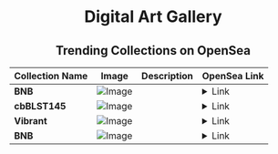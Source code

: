 <div align="center">

# Digital Art Gallery

## Trending Collections on OpenSea

| Collection Name                       | Image                                                                                     | Description                       | OpenSea Link                                                                                          |
|---------------------------------------|-------------------------------------------------------------------------------------------|-----------------------------------|--------------------------------------------------------------------------------------------------------|
| **BNB** | ![Image](https://i.seadn.io/s/raw/files/135b80faf52bebfa0a7646e230ff67e9.jpg?w=500&auto=format?w=200&auto=format) |  | <details><summary>Link</summary>[BNB](https://opensea.io/collection/bnb-969)</details> |
| **cbBLST145** | ![Image](https://i.seadn.io/s/raw/files/4305776700f84a18ef8ca8b758ebbcb6.png?w=500&auto=format?w=200&auto=format) |  | <details><summary>Link</summary>[cbBLST145](https://opensea.io/collection/cbblst145)</details> |
| **Vibrant** | ![Image](https://i.seadn.io/s/raw/files/73bddb7c49608348208a758cf1b81192.jpg?w=500&auto=format?w=200&auto=format) |  | <details><summary>Link</summary>[Vibrant](https://opensea.io/collection/vibrant-1662)</details> |
| **BNB** | ![Image](https://i.seadn.io/s/raw/files/7e8bee870c381afae64c4a2956abfa5c.jpg?w=500&auto=format?w=200&auto=format) |  | <details><summary>Link</summary>[BNB](https://opensea.io/collection/bnb-968)</details> |

</div>